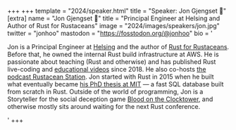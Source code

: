 +++
+++
template = "2024/speaker.html"
title = "Speaker: Jon Gjengset 🦀"
[extra]
  name = "Jon Gjengset 🦀"
  title = "Principal Engineer at Helsing and Author of Rust for Rustaceans"
  image = "2024/images/speakers/jon.jpg"
  twitter = "jonhoo"
  mastodon = "https://fosstodon.org/@jonhoo"
  bio = '<p>Jon is a Principal Engineer at <a href="https://helsing.ai/?utm_source=eurorust" target="_blank" rel="noopener noreferrer">Helsing</a> and the author of <a href="https://rust-for-rustaceans.com/?utm_source=eurorust" target="_blank" rel="noopener noreferrer">Rust for Rustaceans</a>. Before that, he owned the internal Rust build infrastructure at AWS. He is passionate about teaching (Rust and otherwise) and has published Rust live-coding and <a href="https://youtube.com/@jonhoo?utm_source=eurorust" target="_blank" rel="noopener noreferrer">educational videos</a> since 2018. He also co-hosts <a href="https://rustacean-station.org/?utm_source=eurorust" target="_blank" rel="noopener noreferrer">the podcast Rustacean Station</a>. Jon started with Rust in 2015 when he built what eventually became <a href="https://jon.thesquareplanet.com/papers/phd-thesis.pdf?utm_source=eurorust" target="_blank" rel="noopener noreferrer">his PhD thesis at MIT</a> — a fast SQL database built from scratch in Rust. Outside of the world of programming, Jon is a Storyteller for the social deception game <a href="https://bloodontheclocktower.com/?utm_source=eurorust" target="_blank" rel="noopener noreferrer">Blood on the Clocktower</a>, and otherwise mostly sits around waiting for the next Rust conference.</p>'
+++